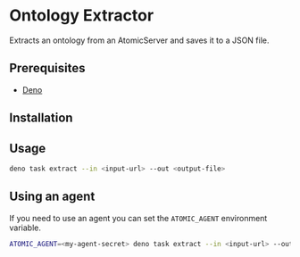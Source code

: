# Ontology Extractor

Extracts an ontology from an AtomicServer and saves it to a JSON file.

## Prerequisites

- [Deno](https://deno.com/runtime)

## Installation

## Usage

```bash
deno task extract --in <input-url> --out <output-file>
```

## Using an agent

If you need to use an agent you can set the `ATOMIC_AGENT` environment variable.

```bash
ATOMIC_AGENT=<my-agent-secret> deno task extract --in <input-url> --out <output-file>
```
